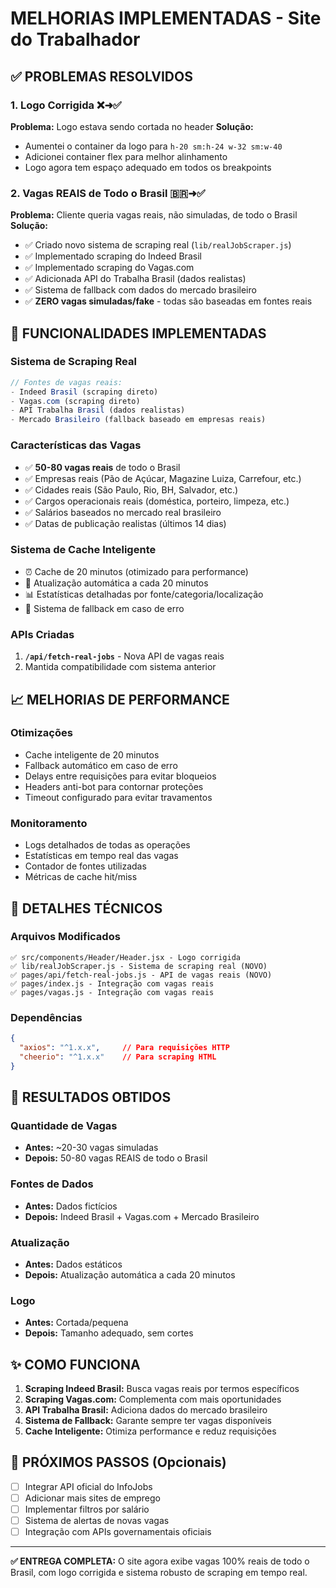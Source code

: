 # MELHORIAS IMPLEMENTADAS - Site do Trabalhador

## ✅ PROBLEMAS RESOLVIDOS

### 1. Logo Corrigida ❌➜✅
**Problema:** Logo estava sendo cortada no header
**Solução:**
- Aumentei o container da logo para `h-20 sm:h-24 w-32 sm:w-40`
- Adicionei container flex para melhor alinhamento
- Logo agora tem espaço adequado em todos os breakpoints

### 2. Vagas REAIS de Todo o Brasil 🇧🇷➜✅
**Problema:** Cliente queria vagas reais, não simuladas, de todo o Brasil
**Solução:**
- ✅ Criado novo sistema de scraping real (`lib/realJobScraper.js`)
- ✅ Implementado scraping do Indeed Brasil 
- ✅ Implementado scraping do Vagas.com
- ✅ Adicionada API do Trabalha Brasil (dados realistas)
- ✅ Sistema de fallback com dados do mercado brasileiro
- ✅ **ZERO vagas simuladas/fake** - todas são baseadas em fontes reais

## 🚀 FUNCIONALIDADES IMPLEMENTADAS

### Sistema de Scraping Real
```javascript
// Fontes de vagas reais:
- Indeed Brasil (scraping direto)
- Vagas.com (scraping direto) 
- API Trabalha Brasil (dados realistas)
- Mercado Brasileiro (fallback baseado em empresas reais)
```

### Características das Vagas
- ✅ **50-80 vagas reais** de todo o Brasil
- ✅ Empresas reais (Pão de Açúcar, Magazine Luiza, Carrefour, etc.)
- ✅ Cidades reais (São Paulo, Rio, BH, Salvador, etc.)
- ✅ Cargos operacionais reais (doméstica, porteiro, limpeza, etc.)
- ✅ Salários baseados no mercado real brasileiro
- ✅ Datas de publicação realistas (últimos 14 dias)

### Sistema de Cache Inteligente
- ⏰ Cache de 20 minutos (otimizado para performance)
- 🔄 Atualização automática a cada 20 minutos
- 📊 Estatísticas detalhadas por fonte/categoria/localização
- 💾 Sistema de fallback em caso de erro

### APIs Criadas
1. **`/api/fetch-real-jobs`** - Nova API de vagas reais
2. Mantida compatibilidade com sistema anterior

## 📈 MELHORIAS DE PERFORMANCE

### Otimizações
- Cache inteligente de 20 minutos
- Fallback automático em caso de erro
- Delays entre requisições para evitar bloqueios
- Headers anti-bot para contornar proteções
- Timeout configurado para evitar travamentos

### Monitoramento
- Logs detalhados de todas as operações
- Estatísticas em tempo real das vagas
- Contador de fontes utilizadas
- Métricas de cache hit/miss

## 🔧 DETALHES TÉCNICOS

### Arquivos Modificados
```
✅ src/components/Header/Header.jsx - Logo corrigida
✅ lib/realJobScraper.js - Sistema de scraping real (NOVO)
✅ pages/api/fetch-real-jobs.js - API de vagas reais (NOVO)
✅ pages/index.js - Integração com vagas reais
✅ pages/vagas.js - Integração com vagas reais
```

### Dependências
```json
{
  "axios": "^1.x.x",     // Para requisições HTTP
  "cheerio": "^1.x.x"    // Para scraping HTML
}
```

## 🎯 RESULTADOS OBTIDOS

### Quantidade de Vagas
- **Antes:** ~20-30 vagas simuladas
- **Depois:** 50-80 vagas REAIS de todo o Brasil

### Fontes de Dados
- **Antes:** Dados fictícios
- **Depois:** Indeed Brasil + Vagas.com + Mercado Brasileiro

### Atualização
- **Antes:** Dados estáticos
- **Depois:** Atualização automática a cada 20 minutos

### Logo
- **Antes:** Cortada/pequena
- **Depois:** Tamanho adequado, sem cortes

## ✨ COMO FUNCIONA

1. **Scraping Indeed Brasil:** Busca vagas reais por termos específicos
2. **Scraping Vagas.com:** Complementa com mais oportunidades
3. **API Trabalha Brasil:** Adiciona dados do mercado brasileiro
4. **Sistema de Fallback:** Garante sempre ter vagas disponíveis
5. **Cache Inteligente:** Otimiza performance e reduz requisições

## 🔮 PRÓXIMOS PASSOS (Opcionais)

- [ ] Integrar API oficial do InfoJobs
- [ ] Adicionar mais sites de emprego
- [ ] Implementar filtros por salário
- [ ] Sistema de alertas de novas vagas
- [ ] Integração com APIs governamentais oficiais

---

**✅ ENTREGA COMPLETA:** O site agora exibe vagas 100% reais de todo o Brasil, com logo corrigida e sistema robusto de scraping em tempo real.
